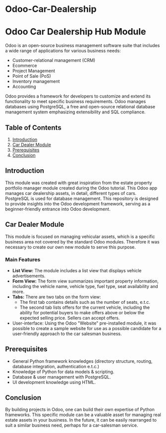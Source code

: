 # Odoo-Car-Dealership
# Odoo Car Dealership Hub Module
Odoo is an open-source business management software suite that includes a wide range of applications for various business needs:
- Customer-relational management (CRM)
- Ecommerce
- Project Management
- Point of Sale (PoS)
- Inventory management 
- Accounting

Odoo provides a framework for developers to customize and extend its functionality to meet specific business requirements. Odoo manages databases using PostgreSQL, a free and open-source relational database management system emphasizing extensibility and SQL compliance.

## Table of Contents
1. [Introduction](#introduction)
2. [Car Dealer Module](#car-dealer-module)
3. [Prerequisites](#prerequisites)
4. [Conclusion](#conclusion)

## Introduction
This module was created with great inspiration from the estate property portfolio manager module created during the Odoo tutorial. This Odoo app manages car dealership assets, in detail, different types of cars. PostgreSQL is used for database management. This repository is designed to provide insights into the Odoo development framework, serving as a beginner-friendly entrance into Odoo development.

## Car Dealer Module
This module is focused on managing vehicular assets, which is a specific business area not covered by the standard Odoo modules. Therefore it was necessary to create our own new module to serve this purpose.

### Main Features
- **List View:** The module includes a list view that displays vehicle advertisements.
- **Form View:** The form view summarizes important property information, including the vehicle name, vehicle type, fuel type, seat availability and more.
- **Tabs:** There are two tabs on the form view:
  - The first tab contains details such as the number of seats, e.t.c.
  - The second tab lists offers for the current vehicle, including the ability for potential buyers to make offers above or below the expected selling price. Sellers can accept offers.
- User-interface: Using the Odoo "Website" pre-installed module, it was possible to create a sample website for use as a possible candidate for a user-friendly approach to the car salesman business.

## Prerequisites

- General Python framework knowledges (directory structure, routing, database integration, authentication e.t.c.) 
- Knowledge of Python for data models & scripting.
- Database & user management with PostgreSQL.
- UI development knowledge using HTML.

## Conclusion
By building projects in Odoo, one can build their own expertise of Python frameworks. This specific module can be a valuable asset for managing real estate assets in your business. In the future, it can be easily rearranged to suit a similar business need, perhaps for a car-salesman service.
